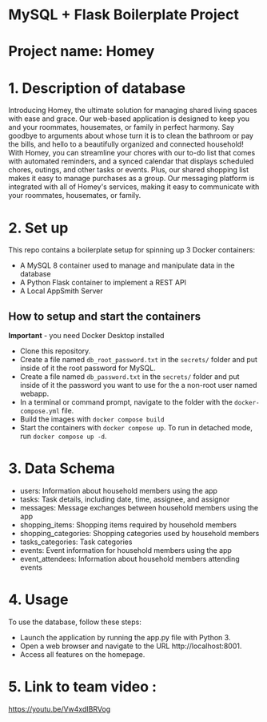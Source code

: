 # MySQL + Flask Boilerplate Project

# Project name: Homey

# 1. Description of database
Introducing Homey, the ultimate solution for managing shared living spaces with ease and grace. Our web-based application is designed to keep you and your roommates, housemates, or family in perfect harmony. Say goodbye to arguments about whose turn it is to clean the bathroom or pay the bills, and hello to a beautifully organized and connected household! With Homey, you can streamline your chores with our to-do list that comes with automated reminders, and a synced calendar that displays scheduled chores, outings, and other tasks or events. Plus, our shared shopping list makes it easy to manage purchases as a group. Our messaging platform is integrated with all of Homey's services, making it easy to communicate with your roommates, housemates, or family.

# 2. Set up
This repo contains a boilerplate setup for spinning up 3 Docker containers: 
- A MySQL 8 container used to manage and manipulate data in the database
- A Python Flask container to implement a REST API
- A Local AppSmith Server

## How to setup and start the containers
**Important** - you need Docker Desktop installed
- Clone this repository.  
- Create a file named `db_root_password.txt` in the `secrets/` folder and put inside of it the root password for MySQL. 
- Create a file named `db_password.txt` in the `secrets/` folder and put inside of it the password you want to use for the a non-root user named webapp. 
- In a terminal or command prompt, navigate to the folder with the `docker-compose.yml` file.  
- Build the images with `docker compose build`
- Start the containers with `docker compose up`.  To run in detached mode, run `docker compose up -d`. 

# 3. Data Schema
- users: Information about household members using the app
- tasks: Task details, including date, time, assignee, and assignor
- messages: Message exchanges between household members using the app
- shopping_items: Shopping items required by household members
- shopping_categories: Shopping categories used by household members
- tasks_categories: Task categories
- events: Event information for household members using the app
- event_attendees: Information about household members attending events

# 4. Usage
To use the database, follow these steps:

- Launch the application by running the app.py file with Python 3.
- Open a web browser and navigate to the URL http://localhost:8001.
- Access all features on the homepage.


# 5. Link to team video : 

https://youtu.be/Vw4xdIBRVog


